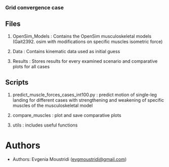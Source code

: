 ### Grid convergence case

## Files

1. OpenSim_Models : Contains the OpenSim musculoskeletal models (Gait2392.
   osim with modifications on specific muscles isometric force)

2. Data : Contains kinematic data used as initial guess

3. Results : Stores results for every examined scenario  and comparative plots 
   for all cases

## Scripts

1. predict_muscle_forces_cases_int100.py : predict motion of single-leg landing 
   for different cases with strengthening and weakening of specific muscles 
   of the musculoskeletal model 
   
2. compare_muscles : plot and save comparative plots

3. utils : includes useful functions

# Authors 
- Authors: Evgenia Moustridi (evgmoustridi@gmail.com)


